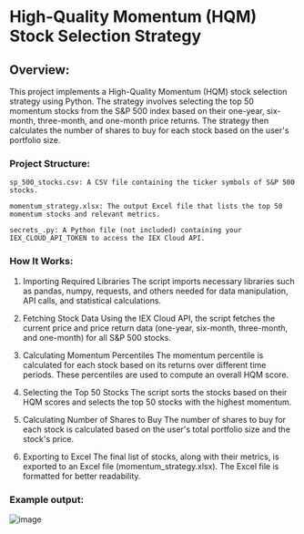# High-Quality Momentum (HQM) Stock Selection Strategy

## Overview:

  This project implements a High-Quality Momentum (HQM) stock selection strategy using Python. The strategy involves selecting the top 50 momentum stocks from the S&P 500 index based on their one-year, six-month, 
  three-month, and one-month price returns. The strategy then calculates the number of shares to buy for each stock based on the user's portfolio size.

### Project Structure:

    sp_500_stocks.csv: A CSV file containing the ticker symbols of S&P 500 stocks.

    momentum_strategy.xlsx: The output Excel file that lists the top 50 momentum stocks and relevant metrics.

    secrets_.py: A Python file (not included) containing your IEX_CLOUD_API_TOKEN to access the IEX Cloud API.

### How It Works:

  1. Importing Required Libraries
  The script imports necessary libraries such as pandas, numpy, requests, and others needed for data manipulation, API calls, and statistical calculations.
  
  2. Fetching Stock Data
  Using the IEX Cloud API, the script fetches the current price and price return data (one-year, six-month, three-month, and one-month) for all S&P 500 stocks.
  
  3. Calculating Momentum Percentiles
  The momentum percentile is calculated for each stock based on its returns over different time periods. These percentiles are used to compute an overall HQM score.
  
  4. Selecting the Top 50 Stocks
  The script sorts the stocks based on their HQM scores and selects the top 50 stocks with the highest momentum.
  
  5. Calculating Number of Shares to Buy
  The number of shares to buy for each stock is calculated based on the user's total portfolio size and the stock's price.
  
  6. Exporting to Excel
  The final list of stocks, along with their metrics, is exported to an Excel file (momentum_strategy.xlsx). The Excel file is formatted for better readability.

### Example output:
![image](https://github.com/user-attachments/assets/5b15cded-b4b5-49a2-9568-ae6acdd94e23)


